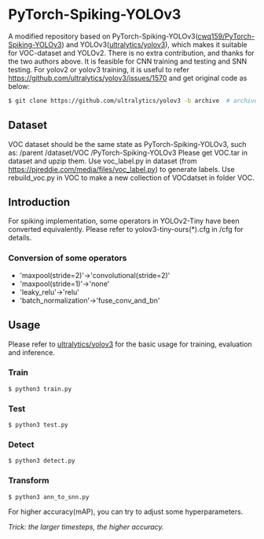 # PyTorch-Spiking-YOLOv3
A modified repository based on PyTorch-Spiking-YOLOv3([cwq159/PyTorch-Spiking-YOLOv3](https://github.com/cwq159/PyTorch-Spiking-YOLOv3)) and YOLOv3([ultralytics/yolov3](https://github.com/ultralytics/yolov3)), which makes it suitable for VOC-dataset and YOLOv2. There is no extra contribution, and thanks for the two authors above. It is feasible for CNN training and testing and SNN testing.
For yolov2 or yolov3 training, it is useful to refer https://github.com/ultralytics/yolov3/issues/1570 and get original code as below:
``` bash
$ git clone https://github.com/ultralytics/yolov3 -b archive  # archive branch
```

## Dataset
VOC dataset should be the same state as PyTorch-Spiking-YOLOv3, such as:
/parent
  /dataset/VOC
  /PyTorch-Spiking-YOLOv3
Please get VOC.tar in dataset and upzip them.
Use voc_label.py in dataset (from https://pjreddie.com/media/files/voc_label.py) to generate labels.
Use rebuild_voc.py in VOC to make a new collection of VOCdatset in folder VOC.

## Introduction
For spiking implementation, some operators in YOLOv2-Tiny have been converted equivalently. Please refer to yolov3-tiny-ours(\*).cfg in /cfg for details.
### Conversion of some operators
+ 'maxpool(stride=2)'->'convolutional(stride=2)'
+ 'maxpool(stride=1)'->'none'
+ 'leaky_relu'->'relu'
+ 'batch_normalization'->'fuse_conv_and_bn'

## Usage
Please refer to [ultralytics/yolov3](https://github.com/ultralytics/yolov3) for the basic usage for training, evaluation and inference. 
### Train
```
$ python3 train.py
```
### Test
```
$ python3 test.py
```
### Detect
```
$ python3 detect.py
```
### Transform
```
$ python3 ann_to_snn.py
```
For higher accuracy(mAP), you can try to adjust some hyperparameters.

*Trick: the larger timesteps, the higher accuracy.*
